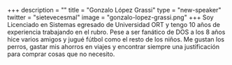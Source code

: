+++
description = ""
title = "Gonzalo López Grassi"
type = "new-speaker"
twitter = "sietevecesmal"
image = "gonzalo-lopez-grassi.png"
+++
Soy Licenciado en Sistemas egresado de Universidad ORT y tengo 10 años de experiencia trabajando en el rubro. Pese a ser fanático de DOS a los 8 años hice varios amigos y jugué fútbol como el resto de los niños. Me gustan los perros, gastar mis ahorros en viajes y encontrar siempre una justificación para comprar cosas que no necesito.